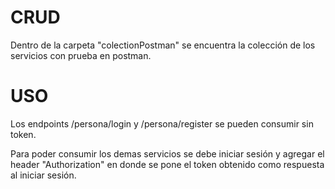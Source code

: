 # CRUD  

Dentro de la carpeta "colectionPostman" se encuentra la colección de los servicios con prueba en postman.

# USO

Los endpoints /persona/login y /persona/register se pueden consumir sin token.

Para poder consumir los demas servicios se debe iniciar sesión y agregar el header "Authorization" en donde se pone el token obtenido como respuesta al iniciar sesión.